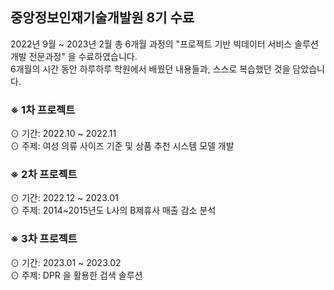 ## 중앙정보인재기술개발원 8기 수료
2022년 9월 ~ 2023년 2월 총 6개월 과정의 "프로젝트 기반 빅데이터 서비스 솔루션 개발 전문과정" 을 수료하였습니다.\
6개월의 시간 동안 하루하루 학원에서 배웠던 내용들과, 스스로 복습했던 것을 담았습니다.

### ※ 1차 프로젝트
 ⊙ 기간: 2022.10 ~ 2022.11\
 ⊙ 주제: 여성 의류 사이즈 기준 및 상품 추천 시스템 모델 개발
 
### ※ 2차 프로젝트
 ⊙ 기간: 2022.12 ~ 2023.01\
 ⊙ 주제: 2014~2015년도 L사의 B제휴사 매출 감소 분석

### ※ 3차 프로젝트
 ⊙ 기간: 2023.01 ~ 2023.02\
 ⊙ 주제: DPR 을 활용한 검색 솔루션
